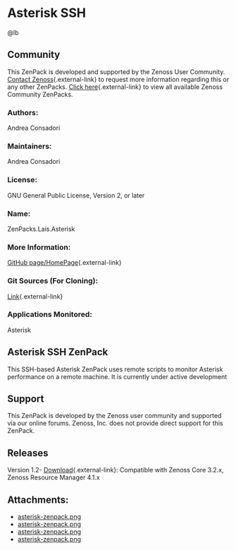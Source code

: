 # Asterisk SSH

@lb[](img/zenpack-asterisk-zenpack.png)

## Community

This ZenPack is developed and supported by the Zenoss User Community.
[Contact Zenoss](https://tryit.zenoss.com/zenpack-contact/){.external-link} to
request more information regarding this or any other ZenPacks. [Click here](https://zenoss.com/product/zenpacks?f%5B0%5D=im_field_zenpack_category:1021){.external-link} to
view all available Zenoss Community ZenPacks.

### Authors:

Andrea Consadori

### Maintainers:

Andrea Consadori

### License:

GNU General Public License, Version 2, or later

### Name:

ZenPacks.Lais.Asterisk

### More Information:

[GitHub page/HomePage](https://github.com/zenoss/ZenPacks.AndreaConsadori.Asterisk){.external-link}

### Git Sources (For Cloning):

[Link](https://github.com/zenoss/ZenPacks.AndreaConsadori.Asterisk.git){.external-link}

### Applications Monitored:

Asterisk

## Asterisk SSH ZenPack

This SSH-based Asterisk ZenPack uses remote scripts to monitor Asterisk
performance on a remote machine. It is currently under active
development

## Support

This ZenPack is developed by the Zenoss user community and supported via
our online forums. Zenoss, Inc. does not provide direct support for this
ZenPack.

## Releases

Version 1.2- [Download](https://storage.googleapis.com/zenpacks/ZenPacks.Lais.Asterisk/1.2/ZenPacks.Lais.Asterisk-1.2.egg){.external-link}:   Compatible with Zenoss Core 3.2.x, Zenoss Resource Manager 4.1.x

## Attachments:

-   [asterisk-zenpack.png](img/zenpack-asterisk-zenpack.png)
-   [asterisk-zenpack.png](img/zenpack-asterisk-zenpack.png)
-   [asterisk-zenpack.png](img/zenpack-asterisk-zenpack.png)
-   [asterisk-zenpack.png](img/zenpack-asterisk-zenpack.png)

